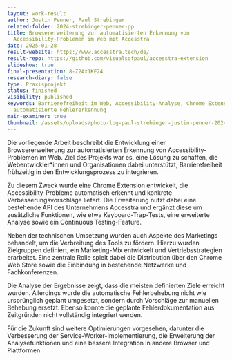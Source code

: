 ```yaml
---
layout: work-result
author: Justin Penner, Paul Strebinger
related-folder: 2024-strebinger-penner-pp
title: Browsererweiterung zur automatisierten Erkennung von
  Accessibility-Problemen im Web mit Accesstra
date: 2025-01-28
result-website: https://www.accesstra.tech/de/
result-repo: https://github.com/visualsofpaul/accesstra-extension
slideshow: true
final-presentation: 8-Z2Ax1KE24
research-diary: false
type: Praxisprojekt
status: finished
visibility: published
keywords: Barrierefreiheit im Web, Accessibility-Analyse, Chrome Extension,
  automatisierte Fehlererkennung
main-examiner: true
thumbnail: /assets/uploads/photo-log-paul-strebinger-justin-penner-2024-18-11-05.png
---
```

Die vorliegende Arbeit beschreibt die Entwicklung einer Browsererweiterung zur automatisierten Erkennung von Accessibility-Problemen im Web. Ziel des Projekts war es, eine Lösung zu schaffen, die Webentwickler*innen und Organisationen dabei unterstützt, Barrierefreiheit frühzeitig in den Entwicklungsprozess zu integrieren.

Zu diesem Zweck wurde eine Chrome Extension entwickelt, die Accessibility-Probleme automatisch erkennt und konkrete Verbesserungsvorschläge liefert. Die Erweiterung nutzt dabei eine bestehende API des Unternehmens Accesstra und ergänzt diese um zusätzliche Funktionen, wie etwa Keyboard-Trap-Tests, eine erweiterte Analyse sowie ein Continuous Testing-Feature.

Neben der technischen Umsetzung wurden auch Aspekte des Marketings behandelt, um die Verbreitung des Tools zu fördern. Hierzu wurden Zielgruppen definiert, ein Marketing-Mix entwickelt und Vertriebsstrategien erarbeitet. Eine zentrale Rolle spielt dabei die Distribution über den Chrome Web Store sowie die Einbindung in bestehende Netzwerke und Fachkonferenzen.

Die Analyse der Ergebnisse zeigt, dass die meisten definierten Ziele erreicht wurden. Allerdings wurde die automatische Fehlerbehebung nicht wie ursprünglich geplant umgesetzt, sondern durch Vorschläge zur manuellen Behebung ersetzt. Ebenso konnte die geplante Fehlerdokumentation aus Zeitgründen nicht vollständig integriert werden.

Für die Zukunft sind weitere Optimierungen vorgesehen, darunter die Verbesserung der Service-Worker-Implementierung, die Erweiterung der Analysefunktionen und eine bessere Integration in andere Browser und Plattformen.
